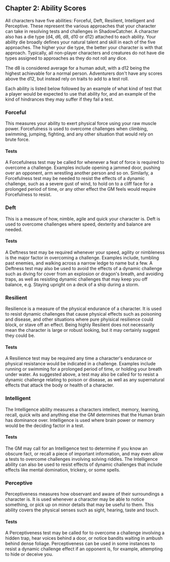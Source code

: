 ## Chapter 2: Ability Scores
All characters have five abilities: Forceful, Deft, Resilient, Intelligent and Perceptive. These represent the various approaches that your character can take in resolving tests and challenges in ShadowCatcher. A character also has a die type (d4, d6, d8, d10 or d12) attached to each ability. Your ability die broadly defines your natural talent and skill in each of the five approaches. The higher your die type, the better your character is with that approach. Typically, all non-player characters and creatures do not have die types assigned to approaches as they do not roll any dice.

The d8 is considered average for a human adult, with a d12 being the highest achievable for a normal person. Adventurers don't have any scores above the d12, but instead rely on traits to add to a test roll.

Each ability is listed below followed by an example of what kind of test that a player would be expected to use that ability for, and an example of the kind of hindrances they may suffer if they fail a test.
### Forceful
This measures your ability to exert physical force using your raw muscle power. Forcefulness is used to overcome challenges when climbing, swimming, jumping, fighting, and any other situation that would rely on brute force.
#### Tests
A Forcefulness test may be called for whenever a feat of force is required to overcome a challenge. Examples include opening a jammed door, pushing over an opponent, arm wrestling another person and so on. Similarly, a Forcefulness test may be needed to resist the effects of a dynamic challenge, such as a severe gust of wind, to hold on to a cliff face for a prolonged period of time, or any other effect the GM feels would require Forcefulness to resist.
### Deft
This is a measure of how, nimble, agile and quick your character is. Deft is used to overcome challenges where speed, dexterity and balance are needed.
#### Tests
A Deftness test may be required whenever your speed, agility or nimbleness is the major factor in overcoming a challenge. Examples include, tumbling past enemies, and walking across a narrow ledge to name but a few. A Deftness test may also be used to avoid the effects of a dynamic challenge such as diving for cover from an explosion or dragon's breath, and avoiding traps, as well as resisting dynamic challenges that may keep you off balance, e.g. Staying upright on a deck of a ship during a storm.
### Resilient
Resilience is a measure of the physical endurance of a character. It is used to resist dynamic challenges that cause physical effects such as poisoning and disease, and other situations where pure phyisical resilience could block, or stave off an effect. Being highly Resilient does not necessarily mean the character is large or robust looking, but it may certainly suggest they could be.
#### Tests
A Resilience test may be required any time a character's endurance or physical resistance would be indicated in a challenge. Examples include running or swimming for a prolonged period of time, or holding your breath under water. As suggested above, a test may also be called for to resist a dynamic challenge relating to poison or disease, as well as any supernatural effects that attack the body or health of a character.
### Intelligent
The Intelligence ability measures a characters intellect, memory, learning, recall, quick wits and anything else the GM determines that the Human brain has dominance over. Intelligence is used where brain power or memory would be the deciding factor in a test.
#### Tests
The GM may call for an Intelligence test to determine if you know an obscure fact, or recall a piece of important information, and may even allow a tests to overcome challenges involving solving riddles. The Intelligence ability can also be used to resist effects of dynamic challenges that include effects like mental domination, trickery, or some spells.
### Perceptive
Perceptiveness measures how observant and aware of their surroundings a character is. It is used whenever a character may be able to notice something, or pick up on minor details that may be useful to them. This ability covers the physical senses such as sight, hearing, taste and touch.
#### Tests
A Perceptiveness test may be called for to overcome a challenge involving a hidden trap, hear voices behind a door, or notice bandits waiting in ambush behind dense foliage. Perceptiveness can be used in some instances to resist a dynamic challenge effect if an opponent is, for example, attempting to hide or deceive you.

[comment]: # (I need to add example hinderances here, I have still not done this)
